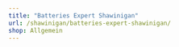 ```yaml
---
title: "Batteries Expert Shawinigan"
url: /shawinigan/batteries-expert-shawinigan/
shop: Allgemein
---
```

